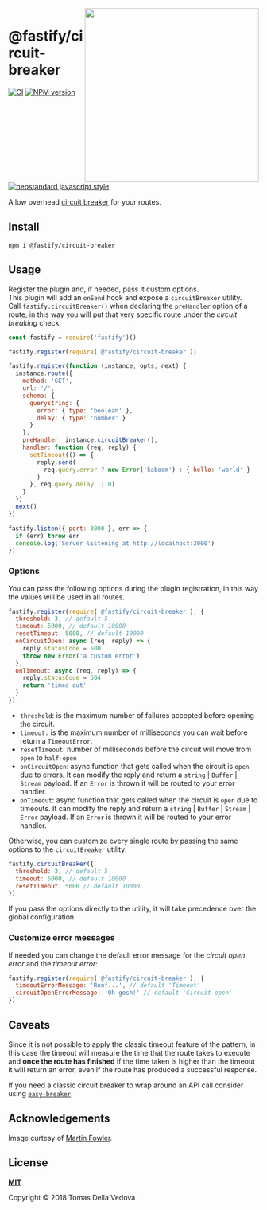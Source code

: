 <img align="right" width="350" height="auto" src="https://martinfowler.com/bliki/images/circuitBreaker/state.png">

# @fastify/circuit-breaker

[![CI](https://github.com/fastify/fastify-circuit-breaker/actions/workflows/ci.yml/badge.svg?branch=master)](https://github.com/fastify/fastify-circuit-breaker/actions/workflows/ci.yml)
[![NPM version](https://img.shields.io/npm/v/@fastify/circuit-breaker.svg?style=flat)](https://www.npmjs.com/package/@fastify/circuit-breaker)
[![neostandard javascript style](https://img.shields.io/badge/code_style-neostandard-brightgreen?style=flat)](https://github.com/neostandard/neostandard)

A low overhead [circuit breaker](https://martinfowler.com/bliki/CircuitBreaker.html) for your routes.

## Install
```
npm i @fastify/circuit-breaker
```

## Usage
Register the plugin and, if needed, pass it custom options.<br>
This plugin will add an `onSend` hook and expose a `circuitBreaker` utility.<br>
Call `fastify.circuitBreaker()` when declaring the `preHandler` option of a route, in this way you will put that very specific route under the *circuit breaking* check.
```js
const fastify = require('fastify')()

fastify.register(require('@fastify/circuit-breaker'))

fastify.register(function (instance, opts, next) {
  instance.route({
    method: 'GET',
    url: '/',
    schema: {
      querystring: {
        error: { type: 'boolean' },
        delay: { type: 'number' }
      }
    },
    preHandler: instance.circuitBreaker(),
    handler: function (req, reply) {
      setTimeout(() => {
        reply.send(
          req.query.error ? new Error('kaboom') : { hello: 'world' }
        )
      }, req.query.delay || 0)
    }
  })
  next()
})

fastify.listen({ port: 3000 }, err => {
  if (err) throw err
  console.log('Server listening at http://localhost:3000')
})
```

### Options
You can pass the following options during the plugin registration, in this way the values will be used in all routes.
```js
fastify.register(require('@fastify/circuit-breaker'), {
  threshold: 3, // default 5
  timeout: 5000, // default 10000
  resetTimeout: 5000, // default 10000
  onCircuitOpen: async (req, reply) => {
    reply.statusCode = 500
    throw new Error('a custom error')
  },
  onTimeout: async (req, reply) => {
    reply.statusCode = 504
    return 'timed out'
  }
})
```
- `threshold`: is the maximum number of failures accepted before opening the circuit.
- `timeout:` is the maximum number of milliseconds you can wait before return a `TimeoutError`.
- `resetTimeout`: number of milliseconds before the circuit will move from `open` to `half-open`
- `onCircuitOpen`: async function that gets called when the circuit is `open` due to errors. It can modify the reply and return a `string` | `Buffer` | `Stream` payload.  If an `Error` is thrown it will be routed to your error handler.
- `onTimeout`: async function that gets called when the circuit is `open` due to timeouts.  It can modify the reply and return a `string` | `Buffer` | `Stream` | `Error` payload.  If an `Error` is thrown it will be routed to your error handler.

Otherwise, you can customize every single route by passing the same options to the `circuitBreaker` utility:
```js
fastify.circuitBreaker({
  threshold: 3, // default 5
  timeout: 5000, // default 10000
  resetTimeout: 5000 // default 10000
})
```
If you pass the options directly to the utility, it will take precedence over the global configuration.

### Customize error messages
If needed you can change the default error message for the *circuit open error* and the *timeout error*:
```js
fastify.register(require('@fastify/circuit-breaker'), {
  timeoutErrorMessage: 'Ronf...', // default 'Timeout'
  circuitOpenErrorMessage: 'Oh gosh!' // default 'Circuit open'
})
```

## Caveats
Since it is not possible to apply the classic timeout feature of the pattern, in this case the timeout will measure the time that the route takes to execute and **once the route has finished** if the time taken is higher than the timeout it will return an error, even if the route has produced a successful response.

If you need a classic circuit breaker to wrap around an API call consider using [`easy-breaker`](https://github.com/delvedor/easy-breaker).

## Acknowledgements
Image curtesy of [Martin Fowler](https://martinfowler.com/bliki/CircuitBreaker.html).

<a name="license"></a>
## License
**[MIT](https://github.com/fastify/fastify-circuit-breaker/blob/master/LICENSE)**<br>

Copyright © 2018 Tomas Della Vedova
